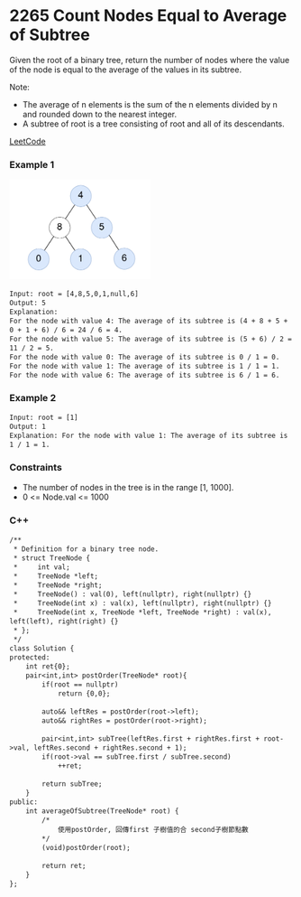 # 2265 Count Nodes Equal to Average of Subtree

Given the root of a binary tree, return the number of nodes where the value of the node is equal to the average of the values in its subtree.

Note:

* The average of n elements is the sum of the n elements divided by n and rounded down to the nearest integer.
* A subtree of root is a tree consisting of root and all of its descendants.
 
[LeetCode](https://leetcode.cn/problems/count-nodes-equal-to-average-of-subtree/)

### Example 1

<img src="img/2265_1.png" width = "250"/>

```
Input: root = [4,8,5,0,1,null,6]
Output: 5
Explanation: 
For the node with value 4: The average of its subtree is (4 + 8 + 5 + 0 + 1 + 6) / 6 = 24 / 6 = 4.
For the node with value 5: The average of its subtree is (5 + 6) / 2 = 11 / 2 = 5.
For the node with value 0: The average of its subtree is 0 / 1 = 0.
For the node with value 1: The average of its subtree is 1 / 1 = 1.
For the node with value 6: The average of its subtree is 6 / 1 = 6.
```

### Example 2

```
Input: root = [1]
Output: 1
Explanation: For the node with value 1: The average of its subtree is 1 / 1 = 1.
```

### Constraints

* The number of nodes in the tree is in the range [1, 1000].
* 0 <= Node.val <= 1000

### C++ 

```
/**
 * Definition for a binary tree node.
 * struct TreeNode {
 *     int val;
 *     TreeNode *left;
 *     TreeNode *right;
 *     TreeNode() : val(0), left(nullptr), right(nullptr) {}
 *     TreeNode(int x) : val(x), left(nullptr), right(nullptr) {}
 *     TreeNode(int x, TreeNode *left, TreeNode *right) : val(x), left(left), right(right) {}
 * };
 */
class Solution {
protected:
    int ret{0};
    pair<int,int> postOrder(TreeNode* root){
        if(root == nullptr)
            return {0,0};
        
        auto&& leftRes = postOrder(root->left);
        auto&& rightRes = postOrder(root->right);

        pair<int,int> subTree(leftRes.first + rightRes.first + root->val, leftRes.second + rightRes.second + 1);
        if(root->val == subTree.first / subTree.second)
            ++ret;

        return subTree;
    }
public:
    int averageOfSubtree(TreeNode* root) {
        /*
            使用postOrder, 回傳first 子樹值的合 second子樹節點數
        */
        (void)postOrder(root);

        return ret;
    }
};
```